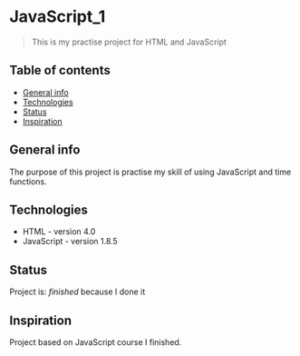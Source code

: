 # JavaScript_1
> This is my practise project for HTML and JavaScript

## Table of contents
* [General info](#general-info)
* [Technologies](#technologies)
* [Status](#status)
* [Inspiration](#inspiration)

## General info
The purpose of this project is practise my skill of using JavaScript and time functions.

## Technologies
* HTML - version 4.0
* JavaScript - version 1.8.5

## Status
Project is: _finished_ because I done it

## Inspiration
Project based on JavaScript course I finished.
